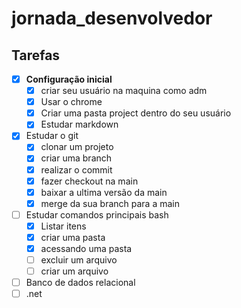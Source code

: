 # jornada_desenvolvedor
## Tarefas
- [x] **Configuração inicial**
     - [x] criar seu usuário na maquina como adm
     - [x] Usar o chrome
     - [x] Criar uma pasta project dentro do seu usuário
     - [x] Estudar markdown
- [x] Estudar o git
   - [x] clonar um projeto
   - [x] criar uma branch
   - [x] realizar o commit
   - [x] fazer checkout na main
   - [x] baixar a ultima versão da main
   - [x] merge da sua branch para a main
- [ ] Estudar comandos principais bash
   - [x] Listar itens
   - [x] criar uma pasta
   - [x] acessando uma pasta
   - [ ] excluir um arquivo
   - [ ] criar um arquivo

- [ ] Banco de dados relacional
- [ ] .net
